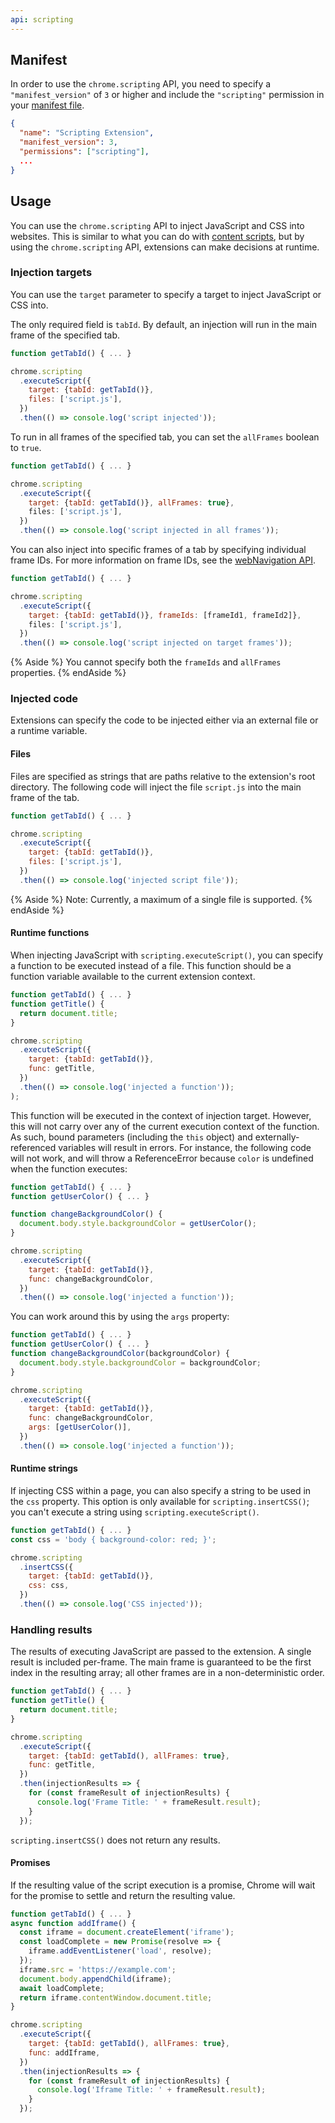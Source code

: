 ```yaml
---
api: scripting
---
```


## Manifest

In order to use the `chrome.scripting` API, you need to specify a
`"manifest_version"` of `3` or higher and include the `"scripting"` permission
in your [manifest file][manifest].

```json
{
  "name": "Scripting Extension",
  "manifest_version": 3,
  "permissions": ["scripting"],
  ...
}
```

## Usage

You can use the `chrome.scripting` API to inject JavaScript and CSS into
websites. This is similar to what you can do with
[content scripts][contentscripts], but by using the `chrome.scripting` API,
extensions can make decisions at runtime.

### Injection targets

You can use the `target` parameter to specify a target to inject JavaScript or
CSS into.

The only required field is `tabId`. By default, an injection will run in the
main frame of the specified tab.

```js
function getTabId() { ... }

chrome.scripting
  .executeScript({
    target: {tabId: getTabId()},
    files: ['script.js'],
  })
  .then(() => console.log('script injected'));
```

To run in all frames of the specified tab, you can set the `allFrames` boolean
to `true`.

```js
function getTabId() { ... }

chrome.scripting
  .executeScript({
    target: {tabId: getTabId()}, allFrames: true},
    files: ['script.js'],
  })
  .then(() => console.log('script injected in all frames'));
```

You can also inject into specific frames of a tab by specifying individual frame
IDs. For more information on frame IDs, see the
[webNavigation API][webnavigation].

```js
function getTabId() { ... }

chrome.scripting
  .executeScript({
    target: {tabId: getTabId()}, frameIds: [frameId1, frameId2]},
    files: ['script.js'],
  })
  .then(() => console.log('script injected on target frames'));
```

{% Aside %}
You cannot specify both the `frameIds` and `allFrames` properties.
{% endAside %}

### Injected code

Extensions can specify the code to be injected either via an external file or a
runtime variable.

#### Files

Files are specified as strings that are paths relative to the extension's root
directory. The following code will inject the file `script.js` into the main
frame of the tab.

```js
function getTabId() { ... }

chrome.scripting
  .executeScript({
    target: {tabId: getTabId()},
    files: ['script.js'],
  })
  .then(() => console.log('injected script file'));
```

{% Aside %}
Note: Currently, a maximum of a single file is supported.
{% endAside %}

#### Runtime functions

When injecting JavaScript with `scripting.executeScript()`, you can specify a
function to be executed instead of a file. This function should be a function
variable available to the current extension context.

```js
function getTabId() { ... }
function getTitle() {
  return document.title;
}

chrome.scripting
  .executeScript({
    target: {tabId: getTabId()},
    func: getTitle,
  })
  .then(() => console.log('injected a function'));
);
```

This function will be executed in the context of injection target. However,
this will not carry over any of the current execution context of the function.
As such, bound parameters (including the `this` object) and
externally-referenced variables will result in errors.  For instance, the
following code will not work, and will throw a ReferenceError because `color`
is undefined when the function executes:

```js
function getTabId() { ... }
function getUserColor() { ... }

function changeBackgroundColor() {
  document.body.style.backgroundColor = getUserColor();
}

chrome.scripting
  .executeScript({
    target: {tabId: getTabId()},
    func: changeBackgroundColor,
  })
  .then(() => console.log('injected a function'));
```

You can work around this by using the `args` property:

```js
function getTabId() { ... }
function getUserColor() { ... }
function changeBackgroundColor(backgroundColor) {
  document.body.style.backgroundColor = backgroundColor;
}

chrome.scripting
  .executeScript({
    target: {tabId: getTabId()},
    func: changeBackgroundColor,
    args: [getUserColor()],
  })
  .then(() => console.log('injected a function'));
```

#### Runtime strings

If injecting CSS within a page, you can also specify a string to be used in the
`css` property. This option is only available for `scripting.insertCSS()`; you
can't execute a string using `scripting.executeScript()`.

```js
function getTabId() { ... }
const css = 'body { background-color: red; }';

chrome.scripting
  .insertCSS({
    target: {tabId: getTabId()},
    css: css,
  })
  .then(() => console.log('CSS injected'));
```

### Handling results

The results of executing JavaScript are passed to the extension. A single
result is included per-frame. The main frame is guaranteed to be the first
index in the resulting array; all other frames are in a non-deterministic
order.

```js
function getTabId() { ... }
function getTitle() {
  return document.title;
}

chrome.scripting
  .executeScript({
    target: {tabId: getTabId(), allFrames: true},
    func: getTitle,
  })
  .then(injectionResults => {
    for (const frameResult of injectionResults) {
      console.log('Frame Title: ' + frameResult.result);
    }
  });
```

`scripting.insertCSS()` does not return any results.

#### Promises

If the resulting value of the script execution is a promise, Chrome will wait
for the promise to settle and return the resulting value.

```js
function getTabId() { ... }
async function addIframe() {
  const iframe = document.createElement('iframe');
  const loadComplete = new Promise(resolve => {
    iframe.addEventListener('load', resolve);
  });
  iframe.src = 'https://example.com';
  document.body.appendChild(iframe);
  await loadComplete;
  return iframe.contentWindow.document.title;
}

chrome.scripting
  .executeScript({
    target: {tabId: getTabId(), allFrames: true},
    func: addIframe,
  })
  .then(injectionResults => {
    for (const frameResult of injectionResults) {
      console.log('Iframe Title: ' + frameResult.result);
    }
  });
```

[manifest]: /docs/extensions/mv3/manifest
[contentscripts]: /docs/extensions/mv3/content_scripts
[webnavigation]: /docs/extensions/reference/webNavigation
[storage]: /docs/extensions/reference/storage
[messaging]: /docs/extensions/mv3/messaging
